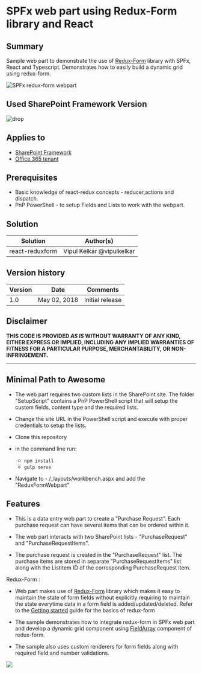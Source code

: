 # SPFx web part using Redux-Form library and React

## Summary
Sample web part to demonstrate the use of [Redux-Form](https://github.com/erikras/redux-form) library with SPFx, React and Typescript. Demonstrates how to easily build a dynamic grid using redux-form.



![SPFx redux-form webpart](./assets/ReduxFormWebpart.gif)


## Used SharePoint Framework Version 
![drop](https://img.shields.io/badge/version-1.4.1-green.svg)

## Applies to

* [SharePoint Framework](https://docs.microsoft.com/sharepoint/dev/spfx/sharepoint-framework-overview)
* [Office 365 tenant](https://docs.microsoft.com/sharepoint/dev/spfx/set-up-your-development-environment)

## Prerequisites
 
- Basic knowledge of react-redux concepts - reducer,actions and dispatch.
- PnP PowerShell - to setup Fields and Lists to work with the webpart.

## Solution

Solution|Author(s)
--------|---------
react-reduxform | Vipul Kelkar  @vipulkelkar

## Version history

Version|Date|Comments
-------|----|--------
1.0|May 02, 2018|Initial release

## Disclaimer

**THIS CODE IS PROVIDED *AS IS* WITHOUT WARRANTY OF ANY KIND, EITHER EXPRESS OR IMPLIED, INCLUDING ANY IMPLIED WARRANTIES OF FITNESS FOR A PARTICULAR PURPOSE, MERCHANTABILITY, OR NON-INFRINGEMENT.**

---

## Minimal Path to Awesome

- The web part requires two custom lists in the SharePoint site. The folder "SetupScript" contains a PnP PowerShell script that will setup the custom fields, content type and the required lists.

- Change the site URL in the PowerShell script and execute with proper credentials to setup the lists.

- Clone this repository
- in the command line run:
  - `npm install`
  - `gulp serve`

- Navigate to - <Your SP site>/_layouts/workbench.aspx and add the "ReduxFormWebpart"


## Features

- This is a data entry web part to create a "Purchase Request". Each purchase request can have several items that can be ordered within it.

- The web part interacts with two SharePoint lists - "PurchaseRequest" and "PurchaseRequestItems".

- The purchase request is created in the "PurchaseRequest" list. The purchase items are stored in separate "PurchaseRequestItems" list along with the ListItem ID of the corrosponding PurchaseRequest item.


Redux-Form :

- Web part makes use of [Redux-Form](https://github.com/erikras/redux-form) library which makes it easy to maintain the state of form fields without explicitly requiring  to maintain the state everytime data in a form field is added/updated/deleted. 
Refer to the [Getting started](https://redux-form.com/6.4.3/docs/gettingstarted.md/) guide for the basics of redux-form

- The sample demonstrates how to integrate redux-form in SPFx web part and develop a dynamic grid component using [FieldArray](https://redux-form.com/6.4.3/docs/api/fieldarray.md/) component of redux-form.

- The sample also uses custom renderers for form fields along with required field and number validations.

<img src="https://telemetry.sharepointpnp.com/sp-dev-fx-webparts/samples/react-reduxform" />
